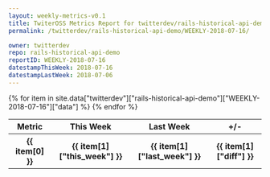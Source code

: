 ```yaml
---
layout: weekly-metrics-v0.1
title: TwiterOSS Metrics Report for twitterdev/rails-historical-api-demo | WEEKLY-2018-07-16
permalink: /twitterdev/rails-historical-api-demo/WEEKLY-2018-07-16/

owner: twitterdev
repo: rails-historical-api-demo
reportID: WEEKLY-2018-07-16
datestampThisWeek: 2018-07-16
datestampLastWeek: 2018-07-06
---
```


<table style="width: 100%">
    <tr>
        <th>Metric</th>
        <th>This Week</th>
        <th>Last Week</th>
        <th>+/-</th>
    </tr>
    {% for item in site.data["twitterdev"]["rails-historical-api-demo"]["WEEKLY-2018-07-16"]["data"] %}
    <tr>
        <th>{{ item[0] }}</th>
        <th>{{ item[1]["this_week"] }}</th>
        <th>{{ item[1]["last_week"] }}</th>
        <th>{{ item[1]["diff"] }}</th>
    </tr>
    {% endfor %}
</table>

